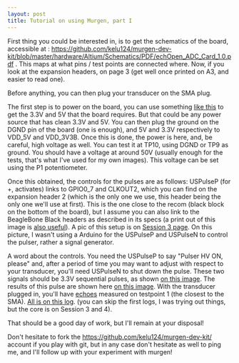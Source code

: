 ```yaml
---
layout: post
title: Tutorial on using Murgen, part I
---
```


First thing you could be interested in, is to get the schematics of the board, accessible at : https://github.com/kelu124/murgen-dev-kit/blob/master/hardware/Altium/Schematics/PDF/echOpen_ADC_Card_1.0.pdf . This maps at what pins / test points are connected where. Now, if you look at the expansion headers, on page 3 (get well once printed on A3, and easier to read one).

Before anything, you can then plug your transducer on the SMA plug.

The first step is to power on the board, you can use something [like this](https://github.com/kelu124/murgen-dev-kit/raw/master/worklog/Images/Session_4/TEK0000.JPG) to get the 3.3V and 5V that the board requires. But that could be any power source that has clean 3.3V and 5V. You can then plug the ground on the DGND pin of the board (one is enough), and 5V and 3.3V respectively to VDD_5V and VDD_3V3B. Once this is done, the power is here, and, be careful, high voltage as well. You can test it at TP10, using DGND or TP9 as ground. You should have a voltage at around 50V (usually enough for the tests, that's what I've used for my own images). This voltage can be set using the P1 potentiometer.

Once this obtained, the controls for the pulses are as follows: USPulseP (for +, activates) links to GPIO0_7 and CLKOUT2, which you can find on the expansion header 2 (which is the only one we use, this header being the only one we'll use at first). This is the one close to the recom (black block on the bottom of the board), but I assume you can also link to the BeagleBone Black headers as described in its specs (a print out of this image is [also useful](http://beagleboard.org/static/images/cape-headers.png)).  A pic of this setup is on [Session 3 page](https://github.com/kelu124/murgen-dev-kit/blob/master/worklog/Session_3.md). On this picture, I wasn't using a Arduino for the USPulseP and USPulseN to control the pulser, rather a signal generator.

A word about the controls. You need the USPulseP to say "Pulser HV  ON, please" and, after a period of time you may want to adjust with respect to your transducer, you'll need USPulseN to shut down the pulse. These two signals should be 3.3V sequential pulses, as shown [on this image](https://github.com/kelu124/murgen-dev-kit/raw/master/worklog/Images/Session_4/TEK0000.JPG). The results of this pulse are shown here [on this image](https://github.com/kelu124/murgen-dev-kit/raw/master/worklog/Images/Session_4/TEK0002.JPG). With the transducer plugged in, you'll have [echoes](https://github.com/kelu124/murgen-dev-kit/raw/master/worklog/Images/Session_4/TEK0013.JPG) measured on testpoint 1 (the closest to the SMA). [All is on this log](https://github.com/kelu124/murgen-dev-kit/blob/master/worklog/Session_4.md). (you can skip the first logs, I was trying out things, but the core is on Session 3 and 4).

That should be a good day of work, but I'll remain at your disposal!

Don't hesitate to fork the https://github.com/kelu124/murgen-dev-kit/ account if you play with git, but in any case don't hesitate as well to ping me, and I'll follow up with your experiment with murgen!
